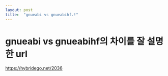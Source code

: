 ```yaml
---
layout: post
title:  "gnueabi vs gnueabihf.!"
---
```


# gnueabi vs gnueabihf의 차이를 잘 설명한 url

https://hybridego.net/2036
